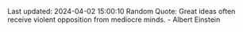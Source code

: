 Last updated: 2024-04-02 15:00:10
Random Quote: Great ideas often receive violent opposition from mediocre minds. - Albert Einstein